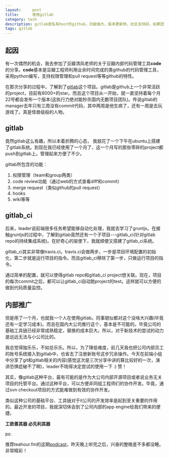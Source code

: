 ```yaml
---
layout:     post
title:      使用gitlab
category: tech
description: gitlab是私有host的github，功能强大，版本更新快，社区支持好。如果团队采用git的方式来管理代码，gitlab是一个很好的选择！
tags: gitlab
---
```


## 起因

有一次偶然的机会，我去参加了豆瓣清风老师的关于豆瓣内部代码管理工具**code**的分享。**code**基本是豆瓣工程师利用业余时间完成的类github的代码管理工具，采用python编写，支持权限管理和pull request等等github的特性。

在那次分享的过程中，了解到了[gitlab](https://github.com/gitlabhq/gitlabhq)这个项目。gitlab是github上一个非常活跃的project，目前有8000+的star。而且这个项目从一开始，就一直坚持着每个月22号都会发布一个版本(这执行力绝对能秒杀国内无数项目团队)。传说gitlab的manager去年只有三周没有commit代码，其中两周是他生病了，还有一周是去玩游戏了。真是怪兽级般的人物。

## gitlab

竟然gitlab这么有趣，所以本着折腾的心态， 我就花了一个下午在ubuntu上搭建了gitlab系统。到现在我已经使用了一个月了，这一个月写的那些零碎的project都push到gitlab上。管理起来方便了不少。

gitlab所包含的功能：

1. 权限管理（team和group两类）
2. code review功能（通过web的方式查看diff和commit）
3. merge request（类似github的pull request）
4. hooks
5. wiki等等

## gitlab_ci

后来，leader说前端很多任务希望能够自动化处理，我就去学习了gruntjs。在接触gruntjs的过程中，了解到gitlab竟然还有一个子项目---gitlab_ci(针对gitlab repo的持续集成系统)。在好奇心的驱使下，我就顺便又搭建了gitlab_ci系统。

gitlab_ci其实非常像travis.ci。travis.ci会做两步，一步是项目环境配置的初始化，第二步就是运行项目的指令。而且gitlab_ci移除了第一步，只做运行项目的指令。

通过简单的配置，就可以使得gitlab repo和gitlab_ci project想关联。现在，项目的每次commit之后，都可以让gitlab_ci自动跑project的test。这样就可以方便的做到代码质量监控。

## 内部推广

但是用了一个月，也就我一个人在使用gitlab。同事貌似都对这个没啥大兴趣(毕竟还有一定学习成本)。而且在国内大公司推行这个，基本是不可能的。毕竟公司的基础工具链已经非常成熟稳定，替换的成本巨大。所以，对于新技术的尝试的动力是远远无法与小公司比的。

我总觉得独乐乐，不如总乐乐。所以，为了降低难度，前几天我也把公司内部员工的账号系统接入到gitlab中，也省去了注册新账号这步冗余操作。今天在前端小组中分享了git和gitlab相关的内容(感觉这次是三次分享中讲的算比较好的一次，演讲恐惧症破不了啊)，leader不晓得决定尝试的使用一下 :) 赞！

其实，像gitlab这种平台，最有可能的是作为大公司内部开源项目或者说业务无关项目的托管平台。通过这种平台，可以方便非同组工程师们的协作开发。毕竟，通过svn checkout项目的方式能难做到有效的协作开发。

类似这种公司的基础平台、工具链对于it公司的开发效率是起到至关重要的作用的。最近开发的项目，我就深切体会到了公司内部的app engine给我们带来的便捷。

**工欲善其器 必先利其器**

ps:

推荐teahour.fm的这期[podcast](http://teahour.fm/2013/03/11/git-github-and-gitlab.html)，昨天晚上听完之后，兴奋的整晚差不多都没睡。非常精彩！
